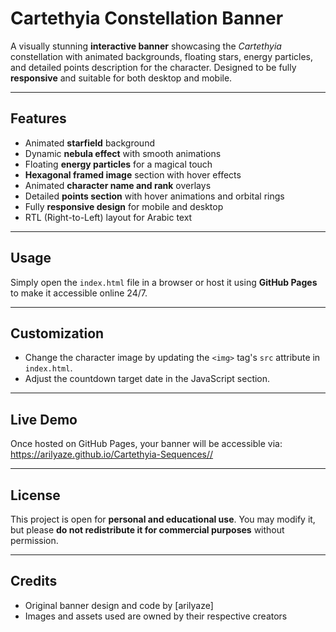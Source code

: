 # Cartethyia Constellation Banner

A visually stunning **interactive banner** showcasing the *Cartethyia* constellation with animated backgrounds, floating stars, energy particles, and detailed points description for the character. Designed to be fully **responsive** and suitable for both desktop and mobile.

---

## Features

- Animated **starfield** background  
- Dynamic **nebula effect** with smooth animations  
- Floating **energy particles** for a magical touch  
- **Hexagonal framed image** section with hover effects  
- Animated **character name and rank** overlays  
- Detailed **points section** with hover animations and orbital rings  
- Fully **responsive design** for mobile and desktop  
- RTL (Right-to-Left) layout for Arabic text

---

## Usage

Simply open the `index.html` file in a browser or host it using **GitHub Pages** to make it accessible online 24/7.

---

## Customization

- Change the character image by updating the `<img>` tag's `src` attribute in `index.html`.  
- Adjust the countdown target date in the JavaScript section.  

---

## Live Demo

Once hosted on GitHub Pages, your banner will be accessible via:  
https://arilyaze.github.io/Cartethyia-Sequences//


---

## License

This project is open for **personal and educational use**. You may modify it, but please **do not redistribute it for commercial purposes** without permission.

---

## Credits

- Original banner design and code by [arilyaze]  
- Images and assets used are owned by their respective creators
